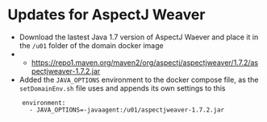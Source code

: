 # Updates for AspectJ Weaver

* Download the lastest Java 1.7 version of AspectJ Waever and place it in the `/u01` folder of the domain docker image
* * https://repo1.maven.org/maven2/org/aspectj/aspectjweaver/1.7.2/aspectjweaver-1.7.2.jar
* Added the `JAVA_OPTIONS` environment to the docker compose file, as the `setDomainEnv.sh` file uses and appends its own settings to this
```
    environment: 
      - JAVA_OPTIONS=-javaagent:/u01/aspectjweaver-1.7.2.jar
```
